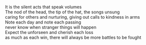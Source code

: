 It is the silent acts that speak volumes  
The nod of the head, the tip of the hat, the songs unsung  
caring for others and nurturing, giving out calls to kindness in arms  
Note each day and note each passing  
never know when stranger things will happen  
Expect the unforseen and cherish each loss  
as much as each win, there will always be more battles to be fought  
